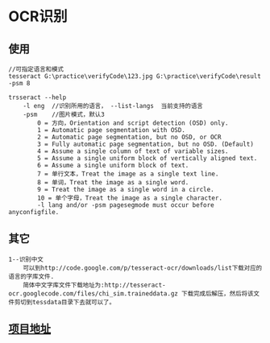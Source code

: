 # OCR识别
## 使用
	//可指定语言和模式
	tesseract G:\practice\verifyCode\123.jpg G:\practice\verifyCode\result -psm 8
	
	trsseract --help
		-l eng	//识别所用的语言， --list-langs	 当前支持的语言
		-psm	//图片模式，默认3
			0 = 方向，Orientation and script detection (OSD) only.  
			1 = Automatic page segmentation with OSD.
			2 = Automatic page segmentation, but no OSD, or OCR
			3 = Fully automatic page segmentation, but no OSD. (Default)
			4 = Assume a single column of text of variable sizes.
			5 = Assume a single uniform block of vertically aligned text.
			6 = Assume a single uniform block of text.
			7 = 单行文本，Treat the image as a single text line.
			8 = 单词，Treat the image as a single word.
			9 = Treat the image as a single word in a circle.
			10 = 单个字母，Treat the image as a single character.
			-l lang and/or -psm pagesegmode must occur before anyconfigfile.
## 其它
	1--识别中文
		可以到http://code.google.com/p/tesseract-ocr/downloads/list下载对应的语言的字库文件. 
		简体中文字库文件下载地址为:http://tesseract-ocr.googlecode.com/files/chi_sim.traineddata.gz 下载完成后解压，然后将该文件剪切到tessdata目录下去就可以了。
			
## [项目地址](https://github.com/tesseract-ocr/tesseract)
	
